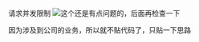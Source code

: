 请求并发限制
![](https://cdn.nlark.com/yuque/__mermaid_v3/251c3666c0ccd9ed38730f435e17015e.svg#lake_card_v2=eyJ0eXBlIjoibWVybWFpZCIsImNvZGUiOiJncmFwaCBURDtcbiAgU3RhcnQoKOW8gOWniykpXG4gIENoZWNrVG9rZW5VUkxb5qOA5p-l5piv5ZCm5pyJ5Luk54mM5ZKMVVJMXVxuICBBY3F1aXJlVXNlckxvY2tb6I635Y-W55So5oi36ZSBXVxuICBDaGVja1VzZXJMb2NrW-ajgOafpeeUqOaIt-mUgeaYr-WQpuWPr-eUqF1cbiAgV2FpdFVzZXJMb2NrW-W-queOr-etieW-heeUqOaIt-mUgV1cbiAgVGhyb3dFeGNlcHRpb25Vc2VyW-aKm-WHuuW8guW4uF1cbiAgQWNxdWlyZVBhcmFtTG9ja1vojrflj5blj4LmlbDplIFdXG4gIENoZWNrUGFyYW1Mb2NrW-ajgOafpeWPguaVsOmUgeaYr-WQpuWPr-eUqF1cbiAgV2FpdFBhcmFtTG9ja1vlvqrnjq_nrYnlvoXlj4LmlbDplIFdXG4gIFRocm93RXhjZXB0aW9uUGFyYW1b5oqb5Ye65byC5bi4XVxuXHRXYWl0VXNlckFsbG93ZWRVc2VyW-mcgOimgeetieW-hemUgeaIlumUgeiiq-WNoOeUqF1cblx0V2FpdFBhcmFtQWxsb3dlZFBhcmFtW-mcgOimgeetieW-hemUgeaIlumUgeiiq-WNoOeUqF1cbiAgRW5kKCjnu5PmnZ8pKVxuXG4gIFN0YXJ0IC0tPiBDaGVja1Rva2VuVVJMXG4gIENoZWNrVG9rZW5VUkwgLS0-IHzmmK98IEFjcXVpcmVVc2VyTG9ja1xuICBBY3F1aXJlVXNlckxvY2sgLS0-IENoZWNrVXNlckxvY2tcbiAgQ2hlY2tVc2VyTG9jayAtLT4gfOaYr3wgV2FpdFVzZXJMb2NrXG4gIFdhaXRVc2VyTG9jayAtLT4gQWNxdWlyZVVzZXJMb2NrXG4gIENoZWNrVXNlckxvY2sgLS0-IHzlkKZ8IFdhaXRVc2VyQWxsb3dlZFVzZXJcbiAgV2FpdFVzZXJBbGxvd2VkVXNlciAtLT4gfOaYr3wgV2FpdFVzZXJMb2NrXG4gIFdhaXRVc2VyQWxsb3dlZFVzZXIgLS0-IHzlkKZ8IFRocm93RXhjZXB0aW9uVXNlclxuICBDaGVja1Rva2VuVVJMICAtLT4gIEFjcXVpcmVQYXJhbUxvY2tcbiAgQWNxdWlyZVBhcmFtTG9jayAtLT4gQ2hlY2tQYXJhbUxvY2tcbiAgQ2hlY2tQYXJhbUxvY2sgLS0-IHzmmK98IFdhaXRQYXJhbUxvY2tcbiAgV2FpdFBhcmFtTG9jayAtLT4gQWNxdWlyZVBhcmFtTG9ja1xuICBDaGVja1BhcmFtTG9jayAtLT4gfOWQpnwgV2FpdFBhcmFtQWxsb3dlZFBhcmFtXG4gIFdhaXRQYXJhbUFsbG93ZWRQYXJhbSAtLT4gfOaYr3wgV2FpdFBhcmFtTG9ja1xuICBXYWl0UGFyYW1BbGxvd2VkUGFyYW0gLS0-IHzlkKZ8IFRocm93RXhjZXB0aW9uUGFyYW1cbiAgV2FpdFVzZXJMb2NrIC0tPiBFbmRcbiAgV2FpdFBhcmFtTG9jayAtLT4gRW5kXG4gIFRocm93RXhjZXB0aW9uVXNlciAtLT4gRW5kXG4gIFRocm93RXhjZXB0aW9uUGFyYW0gLS0-IEVuZFxuIiwidXJsIjoiaHR0cHM6Ly9jZG4ubmxhcmsuY29tL3l1cXVlL19fbWVybWFpZF92My8yNTFjMzY2NmMwY2NkOWVkMzg3MzBmNDM1ZTE3MDE1ZS5zdmciLCJpZCI6IlJuOVo4IiwibWFyZ2luIjp7InRvcCI6dHJ1ZSwiYm90dG9tIjp0cnVlfSwiY2FyZCI6ImRpYWdyYW0ifQ==)这个还是有点问题的，后面再检查一下

因为涉及到公司的业务，所以就不贴代码了，只贴一下思路